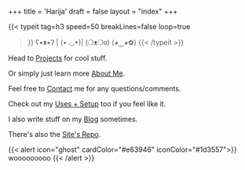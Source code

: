+++
title = 'Harija'
draft = false
layout = "index"
+++

{{< typeit 
  tag=h3
  speed=50
  breakLines=false
  loop=true
>}}
ʕ•ᴥ•ʔ | (• ◡•)| (❍ᴥ❍ʋ) (◕‿◕✿)
{{< /typeit >}}

Head to [Projects](/projects) for cool stuff.


Or simply just learn more [About Me](/about-me).


Feel free to [Contact](/contact) me for any questions/comments.


Check out my [Uses + Setup](/uses) too if you feel like it.


I also write stuff on my [Blog](/blog) sometimes.


There's also the [Site's Repo](https://github.com/harrythezomby/harija.moe).


{{< alert icon="ghost" cardColor="#e63946" iconColor="#1d3557">}}
wooooooooo
{{< /alert >}}


